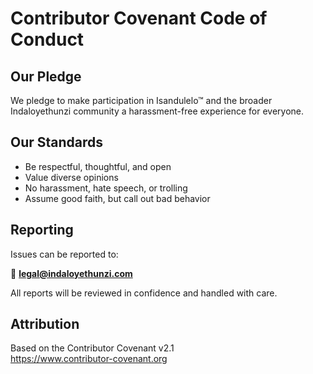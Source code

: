 # Contributor Covenant Code of Conduct

## Our Pledge

We pledge to make participation in Isandulelo™ and the broader Indaloyethunzi community a harassment-free experience for everyone.

## Our Standards

- Be respectful, thoughtful, and open
- Value diverse opinions
- No harassment, hate speech, or trolling
- Assume good faith, but call out bad behavior

## Reporting

Issues can be reported to:

📧 **legal@indaloyethunzi.com**

All reports will be reviewed in confidence and handled with care.

## Attribution

Based on the Contributor Covenant v2.1  
https://www.contributor-covenant.org